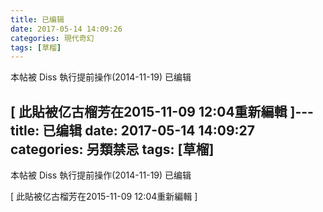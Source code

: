 ```yaml
---
title: 已编辑
date: 2017-05-14 14:09:26
categories: 現代奇幻
tags: [草榴]
---
```

本帖被 Diss 執行提前操作(2014-11-19)
已编辑


[ 此貼被亿古榴芳在2015-11-09 12:04重新編輯 ]---
title: 已编辑
date: 2017-05-14 14:09:27
categories: 另類禁忌
tags: [草榴]
---
本帖被 Diss 執行提前操作(2014-11-19)
已编辑


[ 此貼被亿古榴芳在2015-11-09 12:04重新編輯 ]